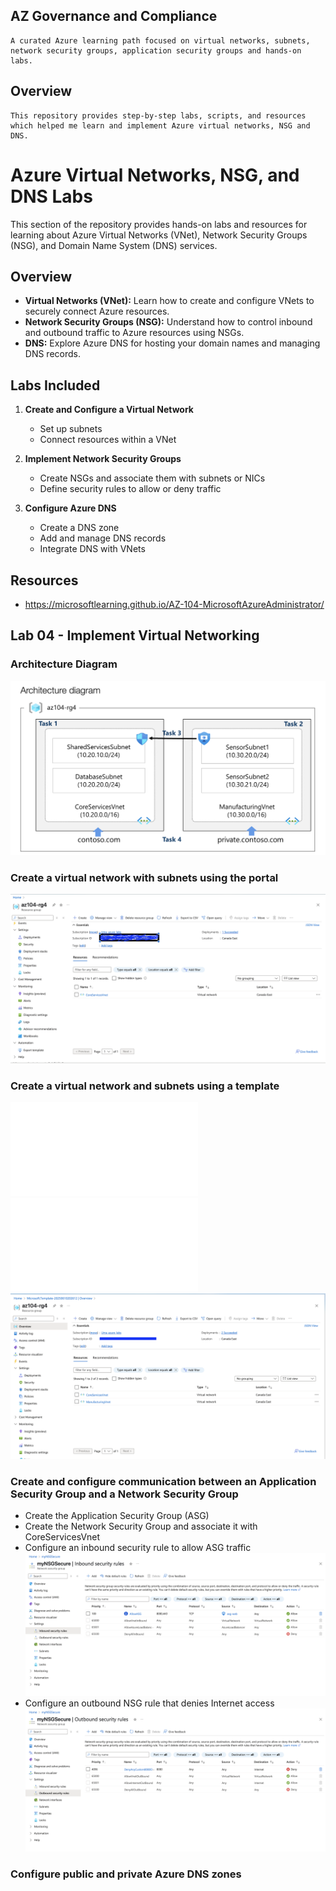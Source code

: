 ## AZ Governance and Compliance
```
A curated Azure learning path focused on virtual networks, subnets, network security groups, application security groups and hands-on labs.
```
## Overview
```
This repository provides step-by-step labs, scripts, and resources which helped me learn and implement Azure virtual networks, NSG and DNS. 
```

# Azure Virtual Networks, NSG, and DNS Labs

This section of the repository provides hands-on labs and resources for learning about Azure Virtual Networks (VNet), Network Security Groups (NSG), and Domain Name System (DNS) services.

## Overview

- **Virtual Networks (VNet):** Learn how to create and configure VNets to securely connect Azure resources.
- **Network Security Groups (NSG):** Understand how to control inbound and outbound traffic to Azure resources using NSGs.
- **DNS:** Explore Azure DNS for hosting your domain names and managing DNS records.

## Labs Included

1. **Create and Configure a Virtual Network**
   - Set up subnets
   - Connect resources within a VNet

2. **Implement Network Security Groups**
   - Create NSGs and associate them with subnets or NICs
   - Define security rules to allow or deny traffic

3. **Configure Azure DNS**
   - Create a DNS zone
   - Add and manage DNS records
   - Integrate DNS with VNets

## Resources
   - https://microsoftlearning.github.io/AZ-104-MicrosoftAzureAdministrator/

## Lab 04 - Implement Virtual Networking

### Architecture Diagram
![Architecture Diagram](./images/Vnet_arch.png)

### Create a virtual network with subnets using the portal

![Virtual Network in Azure portal](./images/virtual_network.png)

### Create a virtual network and subnets using a template
![Parameters file](./Files/parameters.json)
![Templates file](./Files/template.json)
![Virtual Network using ARM templates](./images/vnet_using_templates.png)

### Create and configure communication between an Application Security Group and a Network Security Group
- Create the Application Security Group (ASG)
- Create the Network Security Group and associate it with CoreServicesVnet
- Configure an inbound security rule to allow ASG traffic
![Inbound Security Rule](./images/inbound_sec_rule.png)
- Configure an outbound NSG rule that denies Internet access
![Outbound Security Rule](./images/outbound_sec_rule.png)

### Configure public and private Azure DNS zones

